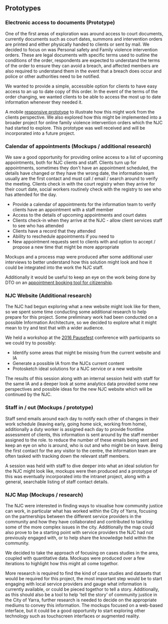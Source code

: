## Prototypes
### Electronic access to documents (Prototype)
One of the first areas of exploration was around access to court documents, currently documents such as court dates, summons and intervention orders are printed and either physically handed to clients or sent by mail. We decided to focus on was Personal safety and Family violence intervention orders. These are legal documents with specific terms used to outline the conditions of the order, respondents are expected to understand the terms of the order to ensure they can avoid a breach, and affected members are also required to understand them in the event that a breach does occur and police or other authorities need to be notified.

We wanted to provide a simple, accessible option for clients to have easy access to an up to date copy of this order. In the event of the terms of the order changing, we wanted clients to be able to access the most up to date information whenever they needed it.

A mobile [responsive prototype](http://njc-efv.herokuapp.com) to illustrate how this might work from the clients perspective. We also explored how this might be implemented into a broader project for online family violence intervention orders which the NJC had started to explore. This prototype was well received and will be incorporated into a future project.

### Calendar of appointments (Mockups / additional research)
We saw a good opportunity for providing online access to a list of upcoming appointments, both for NJC clients and staff. Clients turn up for appointments, sometimes they don't have an appointment scheduled, the details have changed or they have the wrong date, the information team usually are the first contact and must call / email / search around to verify the meeting. Clients check in with the court registry when they arrive for their court date, social workers routinely check with the registry to see who has attended for the day.

* Provide a calendar of appointments for the information team to verify clients have an appointment with a staff member
* Access to the details of upcoming appointments and court dates
* Clients check-in when they arrive at the NJC - allow client services staff to see who has attended
* Clients have a record that they attended
* Ability to reschedule appointments if you need to
* New appointment requests sent to clients with and option to accept / propose a new time that might be more appropriate

Mockups and a process map were produced after some additional user interviews to better understand how this solution might look and how it could be integrated into the work the NJC staff.

Additionally it would be useful to keep an eye on the work being done by DTO on an [appointment booking tool for citizenship](https://github.com/AusDTO/citizenship-appointment-client).

### NJC Website (Additional research)
The NJC had begun exploring what a new website might look like for them, so we spent some time conducting some additional research to help prepare for this project. Some preliminary work had been conducted on a possible Information Architecture, so we decided to explore what it might mean to try and test that with a wider audience.

We held a workshop at the [2016 Pausefest](www.codeforaustralia.org/blog/pausefest-2016-re-building-a-government-website) conference with participants so we could try to possibly:

* Identify some areas that might be missing from the current website and IA
* Generate a possible IA from the NJCs current content
* Protosketch ideal solutions for a NJC service or a new website

The results of this session along with an internal session held with staff for the same IA and a deeper look at some analytics data provided some new perspectives and possible ideas for the new NJC website which will be continued by the NJC.

### Staff in / out (Mockups / prototype)
Staff send emails around each day to notify each other of changes in their work schedule (leaving early, going home sick, working from home), additionally a duty worker is assigned each day to provide frontline assessment of clients, this information is sent around by the staff member assigned to the role. to reduce the number of these emails being sent and keep an  eye on who is around, who is out and who might be on leave. Being the first contact for the any visitor to the centre, the information team are often tasked with tracking down the relevant staff members.

A session was held with staff to dive deeper into what an ideal solution for the NJC might look like, mockups were then produced and a prototype of this was eventually incorporated into the intranet project, along with a general, searchable listing of staff contact details.

### NJC Map (Mockups / research)
The NJC were interested in finding ways to visualise how community justice can work, in particular what has worked within the City of Yarra, focusing on the partnerships between the different service providers in the community and how they have collaborated and contributed to tackling some of the more complex issues in the city. Additionally the map could also prove to be a starting point with service providers the NJC had not previously engaged with, or to help share the knowledge held within the community.

We decided to take the approach of focusing on cases studies in the area, coupled with quantitative data. Mockups were produced over a few iterations to highlight how this might all come togethor.

More research is required to find the kind of case studies and datasets that would be required for this project, the most important step would be to start engaging with local service providers and gauge what information is currently available, or could be pieced togethor to tell a story. Additionally, as this should also be a tool to help 'tell the story' of community justice in the City of Yarra, further research is needed to decide on the appropriate mediums to convey this information. The mockups focused on a web-based interface, but it could be a good opportunity to start exploring other technology such as touchscreen interfaces or augmented reality.
